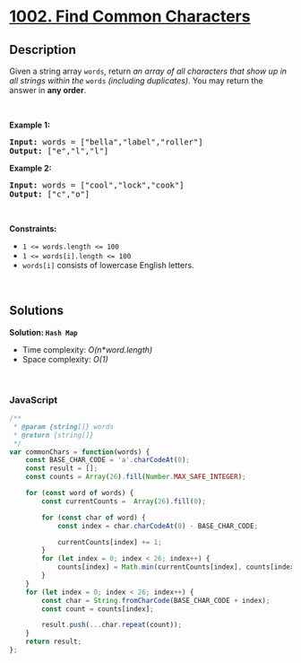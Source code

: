 # [1002. Find Common Characters](https://leetcode.com/problems/find-common-characters)

## Description

<div class="elfjS" data-track-load="description_content"><p>Given a string array <code>words</code>, return <em>an array of all characters that show up in all strings within the </em><code>words</code><em> (including duplicates)</em>. You may return the answer in <strong>any order</strong>.</p>

<p>&nbsp;</p>
<p><strong class="example">Example 1:</strong></p>
<pre><strong>Input:</strong> words = ["bella","label","roller"]
<strong>Output:</strong> ["e","l","l"]
</pre><p><strong class="example">Example 2:</strong></p>
<pre><strong>Input:</strong> words = ["cool","lock","cook"]
<strong>Output:</strong> ["c","o"]
</pre>
<p>&nbsp;</p>
<p><strong>Constraints:</strong></p>

<ul>
	<li><code>1 &lt;= words.length &lt;= 100</code></li>
	<li><code>1 &lt;= words[i].length &lt;= 100</code></li>
	<li><code>words[i]</code> consists of lowercase English letters.</li>
</ul>
</div>

<p>&nbsp;</p>

## Solutions

**Solution: `Hash Map`**
- Time complexity: <em>O(n*word.length)</em>
- Space complexity: <em>O(1)</em>

<p>&nbsp;</p>

### **JavaScript**

```js
/**
 * @param {string[]} words
 * @return {string[]}
 */
var commonChars = function(words) {
    const BASE_CHAR_CODE = 'a'.charCodeAt(0);
    const result = [];
    const counts = Array(26).fill(Number.MAX_SAFE_INTEGER);

    for (const word of words) {
        const currentCounts =  Array(26).fill(0);

        for (const char of word) {
            const index = char.charCodeAt(0) - BASE_CHAR_CODE;

            currentCounts[index] += 1;
        }
        for (let index = 0; index < 26; index++) {
            counts[index] = Math.min(currentCounts[index], counts[index]);
        }
    }
    for (let index = 0; index < 26; index++) {
        const char = String.fromCharCode(BASE_CHAR_CODE + index);
        const count = counts[index];

        result.push(...char.repeat(count));
    }
    return result;
};
```
